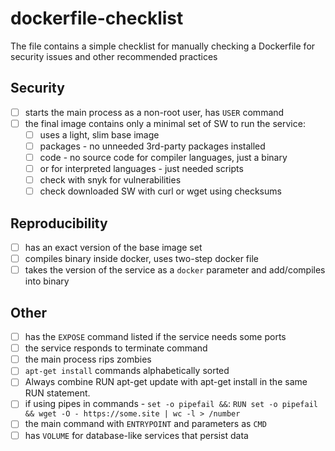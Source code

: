 # dockerfile-checklist

The file contains a simple checklist for manually checking a Dockerfile for security issues and other recommended practices

## Security

- [ ] starts the main process as a non-root user, has `USER` command
- [ ] the final image contains only a minimal set of SW to run the service:
    - [ ] uses a light, slim base image
    - [ ] packages - no unneeded 3rd-party packages installed
    - [ ] code - no source code for compiler languages, just a binary
    - [ ] or for interpreted languages - just needed scripts
    - [ ] check with snyk for vulnerabilities
    - [ ] check downloaded SW with curl or wget using checksums
## Reproducibility
- [ ] has an exact version of the base image set
- [ ] compiles binary inside docker, uses two-step docker file 
- [ ] takes the version of the service as a `docker` parameter and add/compiles into binary

## Other

- [ ] has the `EXPOSE` command listed if the service needs some ports
- [ ] the service responds to terminate command
- [ ] the main process rips zombies
- [ ] `apt-get install` commands alphabetically sorted
- [ ] Always combine RUN apt-get update with apt-get install in the same RUN statement.
- [ ] if using pipes in commands - `set -o pipefail &&`: `RUN set -o pipefail && wget -O - https://some.site | wc -l > /number`
- [ ] the main command with `ENTRYPOINT` and parameters as `CMD` 
- [ ] has `VOLUME` for database-like services that persist data
